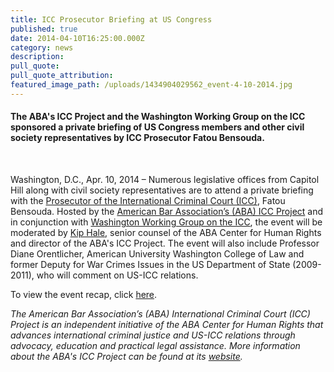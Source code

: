 ```yaml
---
title: ICC Prosecutor Briefing at US Congress
published: true
date: 2014-04-10T16:25:00.000Z
category: news
description:
pull_quote:
pull_quote_attribution:
featured_image_path: /uploads/1434904029562_event-4-10-2014.jpg
---
```



#### The ABA's ICC Project and the Washington Working Group on the ICC sponsored a private briefing of US Congress members and other civil society representatives by ICC Prosecutor Fatou Bensouda.

&nbsp;

Washington, D.C., Apr. 10, 2014 – Numerous legislative offices from Capitol Hill along with civil society representatives are to attend a private briefing with the [Prosecutor of the International Criminal Court (ICC)](https://www.icc-cpi.int/about/otp?ln=en), Fatou Bensouda. Hosted by the [American Bar Association’s (ABA) ICC Project](https://www.aba-icc.org/) and in conjunction with [Washington Working Group on the ICC](https://washingtonicc.org/), the event will be moderated by [Kip Hale](https://www.aba-icc.org/staff/kip-hale/), senior counsel of the ABA Center for Human Rights and director of the ABA's ICC Project. The event will also include Professor Diane Orentlicher, American University Washington College of Law and former Deputy for War Crimes Issues in the US Department of State (2009-2011), who will comment on US-ICC relations.

To view the event recap, click [here](https://www.international-criminal-justice-today.org/events/icc-prosecutor-briefing-at-us-congress/).

*The American Bar Association’s (ABA) International Criminal Court (ICC) Project is an independent initiative of the ABA Center for Human Rights that advances international criminal justice and US-ICC relations through advocacy, education and practical legal assistance. More information about the ABA's ICC Project can be found at its [website](https://www.aba-icc.org/).*